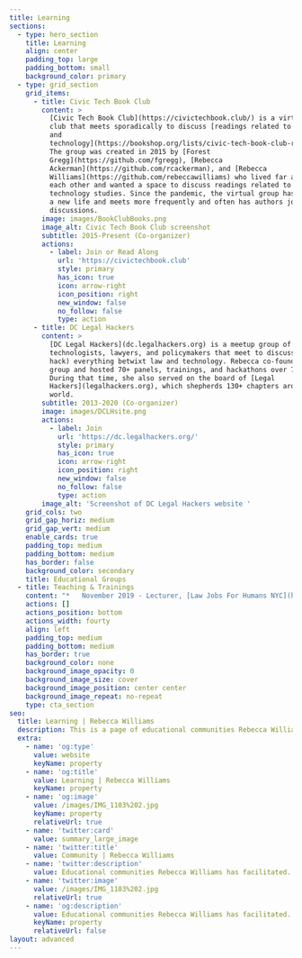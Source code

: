 ```yaml
---
title: Learning
sections:
  - type: hero_section
    title: Learning
    align: center
    padding_top: large
    padding_bottom: small
    background_color: primary
  - type: grid_section
    grid_items:
      - title: Civic Tech Book Club
        content: >
          [Civic Tech Book Club](https://civictechbook.club/) is a virtual book
          club that meets sporadically to discuss [readings related to civics
          and
          technology](https://bookshop.org/lists/civic-tech-book-club-reading-list).
          The group was created in 2015 by [Forest
          Gregg](https://github.com/fgregg), [Rebecca
          Ackerman](https://github.com/rcackerman), and [Rebecca
          Williams](https://github.com/rebeccawilliams) who lived far apart from
          each other and wanted a space to discuss readings related to civic
          technology studies. Since the pandemic, the virtual group has taken on
          a new life and meets more frequently and often has authors join for
          discussions.
        image: images/BookClubBooks.png
        image_alt: Civic Tech Book Club screenshot
        subtitle: 2015-Present (Co-organizer)
        actions:
          - label: Join or Read Along
            url: 'https://civictechbook.club'
            style: primary
            has_icon: true
            icon: arrow-right
            icon_position: right
            new_window: false
            no_follow: false
            type: action
      - title: DC Legal Hackers
        content: >
          [DC Legal Hackers](dc.legalhackers.org) is a meetup group of 1700+
          technologists, lawyers, and policymakers that meet to discuss (and
          hack) everything betwixt law and technology. Rebecca co-founded the
          group and hosted 70+ panels, trainings, and hackathons over 7 years.
          During that time, she also served on the board of [Legal
          Hackers](legalhackers.org), which shepherds 130+ chapters around the
          world.
        subtitle: 2013-2020 (Co-organizer)
        image: images/DCLHsite.png
        actions:
          - label: Join
            url: 'https://dc.legalhackers.org/'
            style: primary
            has_icon: true
            icon: arrow-right
            icon_position: right
            new_window: false
            no_follow: false
            type: action
        image_alt: 'Screenshot of DC Legal Hackers website '
    grid_cols: two
    grid_gap_horiz: medium
    grid_gap_vert: medium
    enable_cards: true
    padding_top: medium
    padding_bottom: medium
    has_border: false
    background_color: secondary
    title: Educational Groups
  - title: Teaching & Trainings
    content: "*   November 2019 - Lecturer, [Law Jobs For Humans NYC](https://www.eventbrite.com/e/law-jobs-for-humans-nyc-a-career-fair-for-futurists-tickets-66681170175)\n\n*   Fall 2019 - Lecturer, Data, Digital + Social Impact Seminar, Georgetown University\n\n*   Spring 2018 - Lecturer, Open Government Data, George Washington Law School\n\n*   November 2017 - Lecturer, [Equal Justice Works: Leadership Development Training](https://web.archive.org/web/20180910100504/http://www.equaljusticeworks.org:80/post-grad/equal-justice-works-fellowships/leadership-development-training)\n\n*   Fall 2017 - Instructor, Performance Analytics - Tools & Techniques, Johns Hopkins University\n\n*   August 2017 - Organizer & Host, [Digital Security Training](https://digitalsecurity.splashthat.com/)\n\n*   Spring 2015\_- Lecturer, Digital Tools and Access to Justice, Georgetown Law School\n\n*   December 2013 - Lecturer, [Tech Lady Hackathon API Workshop](https://twitter.com/leahbannon/status/409378930764677120)\n\n*   Spring 2009 - Teaching Assistant, Dynamics of Human Habitations, UMASS\n"
    actions: []
    actions_position: bottom
    actions_width: fourty
    align: left
    padding_top: medium
    padding_bottom: medium
    has_border: true
    background_color: none
    background_image_opacity: 0
    background_image_size: cover
    background_image_position: center center
    background_image_repeat: no-repeat
    type: cta_section
seo:
  title: Learning | Rebecca Williams
  description: This is a page of educational communities Rebecca Williams has facilitated.
  extra:
    - name: 'og:type'
      value: website
      keyName: property
    - name: 'og:title'
      value: Learning | Rebecca Williams
      keyName: property
    - name: 'og:image'
      value: /images/IMG_1103%202.jpg
      keyName: property
      relativeUrl: true
    - name: 'twitter:card'
      value: summary_large_image
    - name: 'twitter:title'
      value: Community | Rebecca Williams
    - name: 'twitter:description'
      value: Educational communities Rebecca Williams has facilitated.
    - name: 'twitter:image'
      value: /images/IMG_1103%202.jpg
      relativeUrl: true
    - name: 'og:description'
      value: Educational communities Rebecca Williams has facilitated.
      keyName: property
      relativeUrl: false
layout: advanced
---
```

